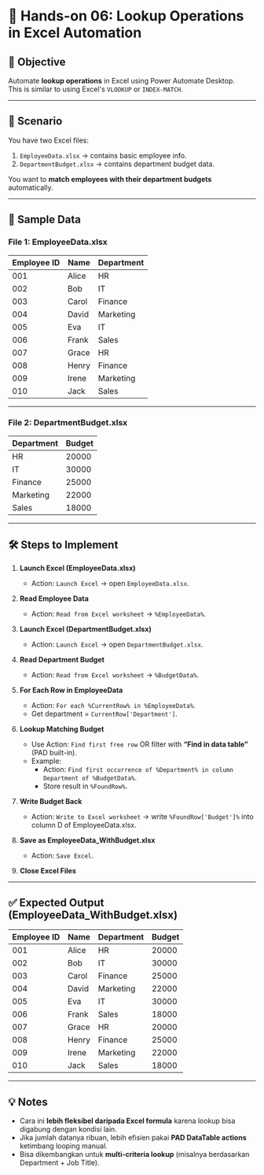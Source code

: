 # 📘 Hands-on 06: Lookup Operations in Excel Automation

## 🎯 Objective
Automate **lookup operations** in Excel using Power Automate Desktop.  
This is similar to using Excel's `VLOOKUP` or `INDEX-MATCH`.

---

## 📂 Scenario
You have two Excel files:

1. `EmployeeData.xlsx` → contains basic employee info.  
2. `DepartmentBudget.xlsx` → contains department budget data.  

You want to **match employees with their department budgets** automatically.

---

## 📑 Sample Data

### File 1: EmployeeData.xlsx

| Employee ID | Name   | Department |
|-------------|--------|------------|
| 001         | Alice  | HR         |
| 002         | Bob    | IT         |
| 003         | Carol  | Finance    |
| 004         | David  | Marketing  |
| 005         | Eva    | IT         |
| 006         | Frank  | Sales      |
| 007         | Grace  | HR         |
| 008         | Henry  | Finance    |
| 009         | Irene  | Marketing  |
| 010         | Jack   | Sales      |

---

### File 2: DepartmentBudget.xlsx

| Department | Budget  |
|------------|---------|
| HR         | 20000   |
| IT         | 30000   |
| Finance    | 25000   |
| Marketing  | 22000   |
| Sales      | 18000   |

---

## 🛠 Steps to Implement

1. **Launch Excel (EmployeeData.xlsx)**  
   - Action: `Launch Excel` → open `EmployeeData.xlsx`.

2. **Read Employee Data**  
   - Action: `Read from Excel worksheet` → `%EmployeeData%`.

3. **Launch Excel (DepartmentBudget.xlsx)**  
   - Action: `Launch Excel` → open `DepartmentBudget.xlsx`.

4. **Read Department Budget**  
   - Action: `Read from Excel worksheet` → `%BudgetData%`.

5. **For Each Row in EmployeeData**  
   - Action: `For each %CurrentRow% in %EmployeeData%`.  
   - Get department = `CurrentRow['Department']`.

6. **Lookup Matching Budget**  
   - Use Action: `Find first free row` OR filter with **“Find in data table”** (PAD built-in).  
   - Example:  
     - Action: `Find first occurrence of %Department% in column Department of %BudgetData%`.  
     - Store result in `%FoundRow%`.

7. **Write Budget Back**  
   - Action: `Write to Excel worksheet` → write `%FoundRow['Budget']%` into column D of EmployeeData.xlsx.  

8. **Save as EmployeeData_WithBudget.xlsx**  
   - Action: `Save Excel`.

9. **Close Excel Files**  

---

## ✅ Expected Output (EmployeeData_WithBudget.xlsx)

| Employee ID | Name   | Department | Budget |
|-------------|--------|------------|--------|
| 001         | Alice  | HR         | 20000  |
| 002         | Bob    | IT         | 30000  |
| 003         | Carol  | Finance    | 25000  |
| 004         | David  | Marketing  | 22000  |
| 005         | Eva    | IT         | 30000  |
| 006         | Frank  | Sales      | 18000  |
| 007         | Grace  | HR         | 20000  |
| 008         | Henry  | Finance    | 25000  |
| 009         | Irene  | Marketing  | 22000  |
| 010         | Jack   | Sales      | 18000  |

---

## 💡 Notes
- Cara ini **lebih fleksibel daripada Excel formula** karena lookup bisa digabung dengan kondisi lain.  
- Jika jumlah datanya ribuan, lebih efisien pakai **PAD DataTable actions** ketimbang looping manual.  
- Bisa dikembangkan untuk **multi-criteria lookup** (misalnya berdasarkan Department + Job Title).  


